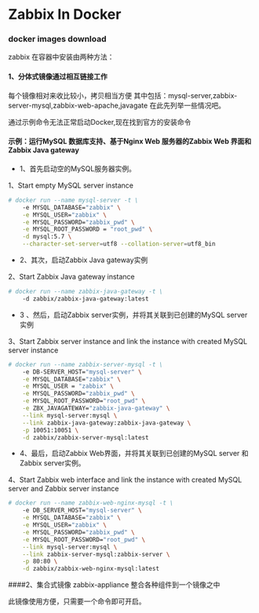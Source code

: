 #  Zabbix In  Docker 

### docker images download
zabbix 在容器中安装由两种方法：

#### 1、分体式镜像通过相互链接工作
每个镜像相对来收比较小，拷贝相当方便
其中包括：mysql-server,zabbix-server-mysql,zabbix-web-apache,javagate
在此先列举一些情况吧。

通过示例命令无法正常启动Docker,现在找到官方的安装命令

#### 示例：运行MySQL 数据库支持、基于Nginx Web 服务器的Zabbix Web 界面和 Zabbix Java gateway

- 1、首先启动空的MySQL服务器实例。

1、Start empty MySQL server instance

```bash
# docker run --name mysql-server -t \
	-e MYSQL_DATABASE="zabbix" \
	-e MYSQL_USER="zabbix" \
	-e MYSQL_PASSWORD="zabbix_pwd" \
	-e MYSQL_ROOT_PASSWORD = "root_pwd" \
	-d mysql:5.7 \
	--character-set-server=utf8 --collation-server=utf8_bin
```
- 2、其次，启动Zabbix Java gateway实例

2、Start Zabbix Java gateway instance
```bash
# docker run --name zabbix-java-gateway -t \
	-d zabbix/zabbix-java-gateway:latest
```
- 3 、然后，启动Zabbix server实例，并将其关联到已创建的MySQL server 实例

3、Start Zabbix server instance and link the instance with created MySQL server instance
```bash
# docker run --name zabbix-server-mysql -t \
	-e DB-SERVER_HOST="mysql-server" \
	-e MYSQL_DATABASE="zabbix" \
	-e MYSQL_USER = "zabbix" \
	-e MYSQL_PASSWORD="zabbix_pwd" \
	-e MYSQL_ROOT_PASSWORD="root_pwd" \
	-e ZBX_JAVAGATEWAY="zabbix-java-gateway" \
	--link mysql-server:mysql \
	--link zabbix-java-gateway:zabbix-java-gateway \
	-p 10051:10051 \
	-d zabbix/zabbix-server-mysql:latest
```
- 4、最后，启动Zabbix Web界面，并将其关联到已创建的MySQL server 和 Zabbix server实例。

4、Start Zabbix web interface and link the instance with created MySQL server and Zabbix server instance
```bash
# docker run --name zabbix-web-nginx-mysql -t \
	-e DB_SERVER_HOST="mysql-server" \
	-e MYSQL_DATABASE="zabbix" \
	-e MYSQL_USER="zabbix" \
	-e MYSQL_PASSWORD="zabbix_pwd" \
	-e MYSQL_ROOT_PASSWORD="root_pwd" \
	--link mysql-server:mysql \
	--link zabbix-server-mysql:zabbix-server \
	-p 80:80 \
	-d zabbix/zabbix-web-nginx-mysql:latest
```
####2、集合式镜像 zabbix-appliance 整合各种组件到一个镜像之中

此镜像使用方便，只需要一个命令即可开启。

